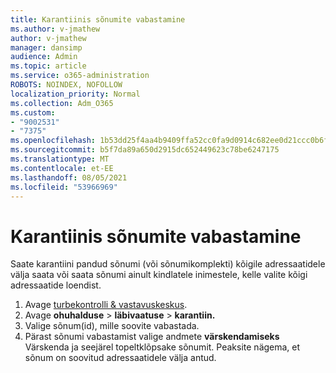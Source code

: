 ```yaml
---
title: Karantiinis sõnumite vabastamine
ms.author: v-jmathew
author: v-jmathew
manager: dansimp
audience: Admin
ms.topic: article
ms.service: o365-administration
ROBOTS: NOINDEX, NOFOLLOW
localization_priority: Normal
ms.collection: Adm_O365
ms.custom:
- "9002531"
- "7375"
ms.openlocfilehash: 1b53dd25f4aa4b9409ffa52cc0fa9d0914c682ee0d21ccc0b6f0b484a3186626
ms.sourcegitcommit: b5f7da89a650d2915dc652449623c78be6247175
ms.translationtype: MT
ms.contentlocale: et-EE
ms.lasthandoff: 08/05/2021
ms.locfileid: "53966969"
---
```

# <a name="release-quarantined-messages"></a>Karantiinis sõnumite vabastamine

Saate karantiini pandud sõnumi (või sõnumikomplekti) kõigile adressaatidele välja saata või saata sõnumi ainult kindlatele inimestele, kelle valite kõigi adressaatide loendist.

1. Avage [turbekontrolli & vastavuskeskus](https://go.microsoft.com/fwlink/p/?linkid=2077143).
2. Avage **ohuhalduse**  >  **läbivaatuse**  >  **karantiin.**
3. Valige sõnum(id), mille soovite vabastada.
4. Pärast sõnumi vabastamist valige andmete **värskendamiseks** Värskenda ja seejärel topeltklõpsake sõnumit. Peaksite nägema, et sõnum on soovitud adressaatidele välja antud.
